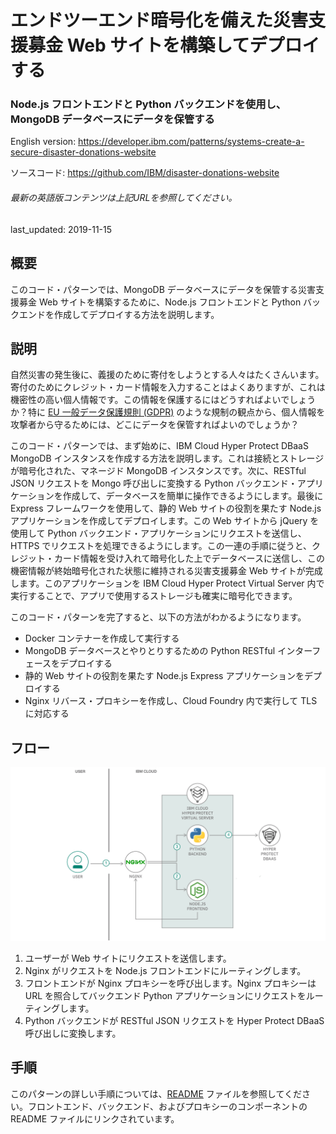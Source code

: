 # エンドツーエンド暗号化を備えた災害支援募金 Web サイトを構築してデプロイする

### Node.js フロントエンドと Python バックエンドを使用し、MongoDB データベースにデータを保管する

English version: https://developer.ibm.com/patterns/systems-create-a-secure-disaster-donations-website
  
ソースコード: https://github.com/IBM/disaster-donations-website

###### 最新の英語版コンテンツは上記URLを参照してください。
last_updated: 2019-11-15

 
## 概要

このコード・パターンでは、MongoDB データベースにデータを保管する災害支援募金 Web サイトを構築するために、Node.js フロントエンドと Python バックエンドを作成してデプロイする方法を説明します。

## 説明

自然災害の発生後に、義援のために寄付をしようとする人々はたくさんいます。寄付のためにクレジット・カード情報を入力することはよくありますが、これは機密性の高い個人情報です。この情報を保護するにはどうすればよいでしょうか？特に [EU 一般データ保護規則 (GDPR)](https://eugdpr.org/) のような規制の観点から、個人情報を攻撃者から守るためには、どこにデータを保管すればよいのでしょうか？

このコード・パターンでは、まず始めに、IBM Cloud Hyper Protect DBaaS MongoDB インスタンスを作成する方法を説明します。これは接続とストレージが暗号化された、マネージド MongoDB インスタンスです。次に、RESTful JSON リクエストを Mongo 呼び出しに変換する Python バックエンド・アプリケーションを作成して、データベースを簡単に操作できるようにします。最後に Express フレームワークを使用して、静的 Web サイトの役割を果たす Node.js アプリケーションを作成してデプロイします。この Web サイトから jQuery を使用して Python バックエンド・アプリケーションにリクエストを送信し、HTTPS でリクエストを処理できるようにします。この一連の手順に従うと、クレジット・カード情報を受け入れて暗号化した上でデータベースに送信し、この機密情報が終始暗号化された状態に維持される災害支援募金 Web サイトが完成します。このアプリケーションを IBM Cloud Hyper Protect Virtual Server 内で実行することで、アプリで使用するストレージも確実に暗号化できます。

このコード・パターンを完了すると、以下の方法がわかるようになります。

* Docker コンテナーを作成して実行する
* MongoDB データベースとやりとりするための Python RESTful インターフェースをデプロイする
* 静的 Web サイトの役割を果たす Node.js Express アプリケーションをデプロイする
* Nginx リバース・プロキシーを作成し、Cloud Foundry 内で実行して TLS に対応する

## フロー

![フロー](./images/flow.png)

1. ユーザーが Web サイトにリクエストを送信します。
1. Nginx がリクエストを Node.js フロントエンドにルーティングします。
1. フロントエンドが Nginx プロキシーを呼び出します。Nginx プロキシーは URL を照合してバックエンド Python アプリケーションにリクエストをルーティングします。
1. Python バックエンドが RESTful JSON リクエストを Hyper Protect DBaaS 呼び出しに変換します。

## 手順

このパターンの詳しい手順については、[README](https://github.com/IBM/disaster-donations-website/blob/master/README.md) ファイルを参照してください。フロントエンド、バックエンド、およびプロキシーのコンポーネントの README ファイルにリンクされています。
